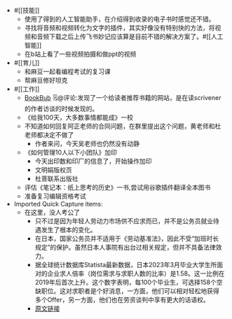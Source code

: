 - #[[技能]]
    - 使用了得到的人工智能助手，在介绍得到收录的电子书时感觉还不错。
    - 寻找将音频和视频转化为文字的插件，其实好像没有特别快的方法，将视频和音频下载之后上传飞书妙记应该算是目前不错的解决方案了。#[[人工智能]]
    - 在b站上看了一些视频拍摄和做ppt的视频
- #[[育儿]]
    - 和麻豆一起看编程考试的复习课
    - 帮麻豆修好坦克
- #[[工作]]
    - [BookBub](https://www.bookbub.com/launch) 🗒@评论:发现了一个给读者推荐书籍的网站，是在读scrivener的作者访谈的时候发现的。
    - 《给我100天，大多数事情都能成》一校
    - 不知道如何回复阿正老师的合同问题，在群里提出这个问题，黄老师和杜老师都决定不做了
        - 作者来问，今天吴老师也仍然没有动静
    - 《如何管理10人以下小团队》加印
        - 今天出印数和印厂的信息了，开始操作加印
        - 文明娟版权页
        - 杜菩联系出版社
    - 评估《笔记本：纸上思考的历史》一书,尝试用谷歌插件翻译全本图书
    - 准备复习编辑资格考试
- Imported Quick Capture items:
    - 在这里，没人考公了
        - 只不过是因为年轻人劳动力市场供不应求而已，并不是公务员就业待遇发生了根本的变化。
        - 在日本，国家公务员并不适用于《劳动基准法》，因此不受“加班时长规定”的保护。虽然日本人事院有出台过相关规定，但并不具备法律效力。
        - 据全球统计数据库Statista最新数据，日本2023年3月毕业大学生所面对的企业求人倍率（岗位需求与求职人数的比率）是1.58。这一比例在2019年后首次上升。这个数字表明，每100个毕业生，可选择158个空缺职位。这对求职者是个好消息，一方面，他们可以相对轻松地获得多个Offer，另一方面，他们也在劳资谈判中享有更大的话语权。
        - [原文链接](https://mp.weixin.qq.com/s?__biz=Mzg2Nzc0MDM3Nw==&mid=2248126491&idx=1&sn=4b65bedc87496588bcf6a23970eb08f1&chksm=cebdefadf9ca66bb7a7ffe8d1487e95fb781d92e9b83e69215ee68f656c9b74964b86af27a55&mpshare=1&scene=1&srcid=0823sqdnLauDMltILFwhcseB&sharer_sharetime=1692759705826&sharer_shareid=c51b7b13a0b085484bc7a81d87b76e86)
